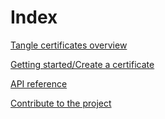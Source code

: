 # Index

[Tangle certificates overview](overview.md)

[Getting started/Create a certificate](/getting-started/create-certificate.md)

[API reference](https://certification-api.iota.org/docs/#iota-certification-api)

[Contribute to the project](contribute.md)